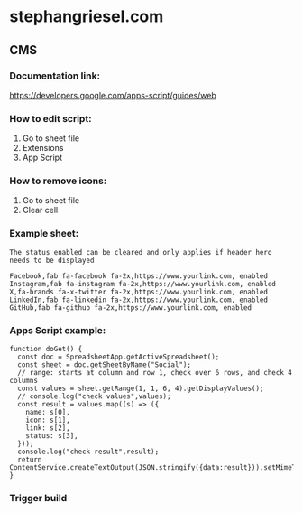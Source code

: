 # stephangriesel.com

## CMS

### Documentation link:

https://developers.google.com/apps-script/guides/web

### How to edit script:

1. Go to sheet file
2. Extensions
3. App Script

### How to remove icons:

1. Go to sheet file
2. Clear cell

### Example sheet:
```
The status enabled can be cleared and only applies if header hero needs to be displayed
```

```
Facebook,fab fa-facebook fa-2x,https://www.yourlink.com, enabled
Instagram,fab fa-instagram fa-2x,https://www.yourlink.com, enabled
X,fa-brands fa-x-twitter fa-2x,https://www.yourlink.com, enabled
LinkedIn,fab fa-linkedin fa-2x,https://www.yourlink.com, enabled
GitHub,fab fa-github fa-2x,https://www.yourlink.com, enabled
```

### Apps Script example:

```
function doGet() {
  const doc = SpreadsheetApp.getActiveSpreadsheet();
  const sheet = doc.getSheetByName("Social");
  // range: starts at column and row 1, check over 6 rows, and check 4 columns
  const values = sheet.getRange(1, 1, 6, 4).getDisplayValues();
  // console.log("check values",values);
  const result = values.map((s) => ({
    name: s[0],
    icon: s[1],
    link: s[2],
    status: s[3],
  }));
  console.log("check result",result);
  return ContentService.createTextOutput(JSON.stringify({data:result})).setMimeType(ContentService.MimeType.JSON);
}
```

### Trigger build

